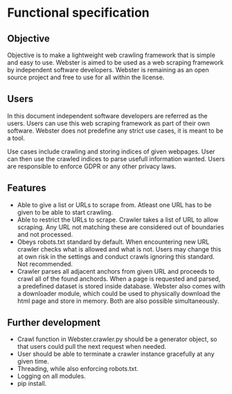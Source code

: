 # Functional specification
## Objective
Objective is to make a lightweight web crawling framework that is simple and easy to use. Webster is aimed to be used as a web scraping framework by independent software developers. Webster is remaining as an open source project and free to use for all within the license.

## Users
In this document independent software developers are referred as the users. Users can use this web scraping framework as part of their own software. Webster does not predefine any strict use cases, it is meant to be a tool.

Use cases include crawling and storing indices of given webpages. User can then use the crawled indices to parse usefull information wanted. Users are responsible to enforce GDPR or any other privacy laws.

## Features
+ Able to give a list or URLs to scrape from. Atleast one URL has to be given to be able to start crawling.
+ Able to restrict the URLs to scrape. Crawler takes a list of URL to allow scraping. Any URL not matching these are considered out of boundaries and not processed.
+ Obeys robots.txt standard by default. When encountering new URL crawler checks what is allowed and what is not. Users may change this at own risk in the settings and conduct crawls ignoring this standard. Not recommended.
+ Crawler parses all adjacent anchors from given URL and proceeds to crawl all of the found anchords. When a page is requested and parsed, a predefined dataset is stored inside database. Webster also comes with a downloader module, which could be used to physically download the html page and store in memory. Both are also possible simultaneously.

## Further development
+ Crawl function in Webster.crawler.py should be a generator object, so that users could pull the next request when needed.
+ User should be able to terminate a crawler instance gracefully at any given time.
+ Threading, while also enforcing robots.txt.
+ Logging on all modules.
+ pip install.



